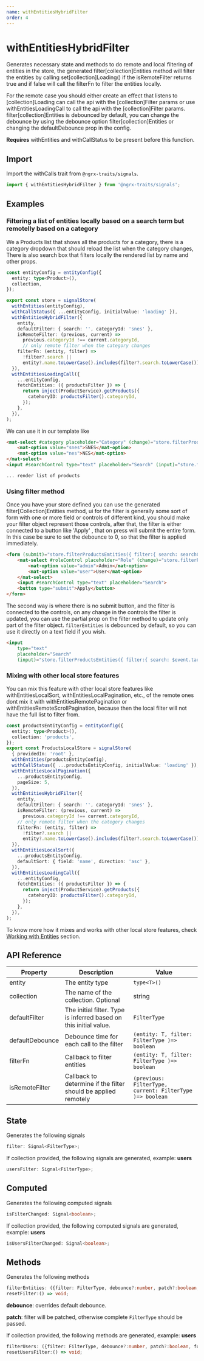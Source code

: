 ```yaml
---
name: withEntitiesHybridFilter
order: 4
---
```


# withEntitiesHybridFilter

Generates necessary state and methods to do remote and local filtering of entities in the store,
the generated filter[collection]Entities method will filter the entities by calling set[collection]Loading() if the isRemoteFilter returns true
and if false will call the filterFn to filter the entities locally.

For the remote case you should either create an effect that listens to [collection]Loading can call the api with the [collection]Filter params
or use withEntitiesLoadingCall to call the api with the [collection]Filter params. filter[collection]Entities
is debounced by default, you can change the debounce by using the debounce option filter[collection]Entities or changing the defaultDebounce prop in the config.


**Requires** withEntities and withCallStatus to be present before this function.

## Import

Import the withCalls trait from `@ngrx-traits/signals`.

```ts
import { withEntitiesHybridFilter } from '@ngrx-traits/signals';
```

## Examples

### Filtering a list of entities locally based on a search term  but remotelly based on a category
We a Products list that shows all the products for a category, there is a category dropdown that should reload the list when the category changes, There is also search box that filters locally the rendered list by name and other props.

```typescript
const entityConfig = entityConfig({
  entity: type<Product>(),
  collection,
});

export const store = signalStore(
  withEntities(entityConfig),
  withCallStatus({ ...entityConfig, initialValue: 'loading' }),
  withEntitiesHybridFilter({
    entity,
    defaultFilter: { search: '', categoryId: 'snes' },
    isRemoteFilter: (previous, current) =>
      previous.categoryId !== current.categoryId,
      // only remote filter when the category changes
    filterFn: (entity, filter) =>
      !filter?.search ||
      entity?.name.toLowerCase().includes(filter?.search.toLowerCase()),
  }),
  withEntitiesLoadingCall({
    ...entityConfig,
    fetchEntities: ({ productsFilter }) => {
      return inject(ProductService).getProducts({
        catehoryID: productsFilter().categoryId,
      });
    },
  }),
);
```

We can use it in our template like 
  
  ```html
  <mat-select #category placeholder="Category" (change)="store.filterProductsEmtities({ filter:{ categoryId: $event.target.value }, partial: true})">
      <mat-option value="snes">SNES</mat-option>
      <mat-option value="nes">NES</mat-option>
  </mat-select>
  <input #searchControl type="text" placeholder="Search" (input)="store.filterProductsEmtities({ filter:{ search: $event.target.value }, partial: true})">

... render list of products
```
### Using filter method
Once you have your store defined you can use the generated filter[Collection]Entities method, ui for the filter is generally some sort of form with one or more field or controls of different kind, you should make your filter object represent those controls, after that, the filter is either connected to a button like 'Apply' , that on press will submit the entire form. In this case be sure to set the debounce to 0, so that the filter is applied immediately.
```html
<form (submit)="store.filterProductsEmtities({ filter:{ search: searchControl.value, role: roleControl.value }})">
    <mat-select #roleControl placeholder="Role" (change)="store.filterProductsEmtities({ filter:{ role: $event.target.value }, debounce:0})">
        <mat-option value="admin">Admin</mat-option>
        <mat-option value="user">User</mat-option>
    </mat-select>
    <input #searchControl type="text" placeholder="Search">
    <button type="submit">Apply</button>
</form>
```
The second way is where there is no submit button, and the filter is connected to the controls, on any change in the controls the filter is updated, you can use the partial prop on the filter method to update only part of the filter object. `filterEntities` is debounced by default, so you can use it directly on a text field if you wish.
```html
<input
    type="text"
    placeholder="Search"
    (input)="store.filterProductsEmtities({ filter:{ search: $event.target.value }, patch: true })"
```

### Mixing with other local store features
You can mix this feature with other local store features like withEntitiesLocalSort, withEntitiesLocalPagination, etc., of the remote ones dont mix it with  withEntitiesRemotePagination or withEntitiesRemoteScrollPagination, because then the local filter will not have the full list to filter from.


```typescript
const productsEntityConfig = entityConfig({
  entity: type<Product>(),
  collection: 'products',
});
export const ProductsLocalStore = signalStore(
  { providedIn: 'root' },
  withEntities(productsEntityConfig),
  withCallStatus({ ...productsEntityConfig, initialValue: 'loading' }),
  withEntitiesLocalPagination({
    ...productsEntityConfig,
    pageSize: 5,
  }),
  withEntitiesHybridFilter({
    entity,
    defaultFilter: { search: '', categoryId: 'snes' },
    isRemoteFilter: (previous, current) =>
      previous.categoryId !== current.categoryId,
    // only remote filter when the category changes
    filterFn: (entity, filter) =>
      !filter?.search ||
      entity?.name.toLowerCase().includes(filter?.search.toLowerCase()),
  }),
  withEntitiesLocalSort({
    ...productsEntityConfig,
    defaultSort: { field: 'name', direction: 'asc' },
  }),
  withEntitiesLoadingCall({
    ...entityConfig,
    fetchEntities: ({ productsFilter }) => {
      return inject(ProductService).getProducts({
        catehoryID: productsFilter().categoryId,
      });
    },
  }),
);
```
To know more how it mixes and works with other local store features, check [Working with Entities](/docs/getting-started/working-with-entities) section.

## API Reference
| Property        | Description                                                      | Value                                        |
| --------------- | ---------------------------------------------------------------- | -------------------------------------------- |
| entity          | The entity type                                                  | `type<T>()`                                  |
| collection      | The name of the collection. Optional                             | string                                       |
| defaultFilter   | The initial filter. Type is inferred based on this initial value. | `FilterType`                                 |
| defaultDebounce | Debounce time for each call to the filter                        | `(entity: T, filter: FilterType )=> boolean` |
| filterFn        | Callback to filter entities                                      | `(entity: T, filter: FilterType )=> boolean` |
| isRemoteFilter  | Callback to determine if the filter should be applied remotely   | `(previous: FilterType, current: FilterType )=> boolean` |

## State

Generates the following signals

```typescript
filter: Signal<FilterType>;
```

If collection provided, the following signals are generated, example: **users**

```typescript
usersFilter: Signal<FilterType>;
```

## Computed

Generates the following computed signals

```typescript
isFilterChanged: Signal<boolean>;
```

If collection provided, the following computed signals are generated, example: **users**

```typescript
isUsersFilterChanged: Signal<boolean>;
```

## Methods

Generates the following methods

```typescript
filterEntities: ({filter: FilterType, debounce?:number, patch?:boolean, forceLoad:boolean }) => void;
resetFilter:() => void;
```

**debounce**: overrides default debounce.

**patch**: filter will be patched, otherwise complete `FilterType` should be passed.

If collection provided, the following methods are generated, example: **users**

```typescript
filterUsers: ({filter: FilterType, debounce?:number, patch?:boolean, forceLoad:boolean }) => void;
resetUsersFilter:() => void;
```
